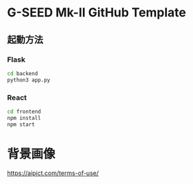# G-SEED Mk-II GitHub Template

## 起動方法

### Flask
```bash
cd backend
python3 app.py
```

### React
```bash
cd frontend
npm install
npm start
```

# 背景画像
https://aipict.com/terms-of-use/